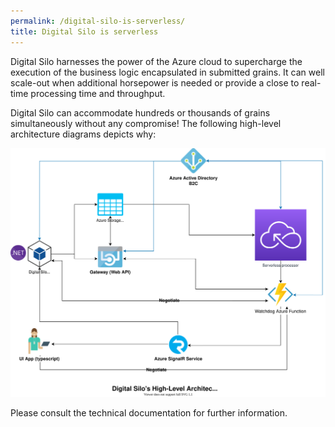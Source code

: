 ```yaml
---
permalink: /digital-silo-is-serverless/
title: Digital Silo is serverless
---
```


Digital Silo harnesses the power of the Azure cloud to supercharge the execution of the business logic encapsulated in submitted grains. It can well scale-out when additional horsepower is needed or provide a close to real-time processing time and throughput. 

Digital Silo can accommodate hundreds or thousands of grains simultaneously without any compromise! The following high-level architecture diagrams depicts why:

![Digital Silo High-Level Architecture Diagram](../assets/images/Digital%20Silo%20HLA%20Diagram.svg)

Please consult the technical documentation for further information.
